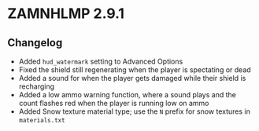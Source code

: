 # ZAMNHLMP 2.9.1
## Changelog
- Added `hud_watermark` setting to Advanced Options
- Fixed the shield still regenerating when the player is spectating or dead
- Added a sound for when the player gets damaged while their shield is recharging
- Added a low ammo warning function, where a sound plays and the count flashes red when the player is running low on ammo
- Added Snow texture material type; use the `N` prefix for snow textures in `materials.txt`
